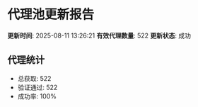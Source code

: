 # 代理池更新报告

**更新时间**: 2025-08-11 13:26:21
**有效代理数量**: 522
**更新状态**:  成功

## 代理统计
- 总获取: 522
- 验证通过: 522
- 成功率: 100%
